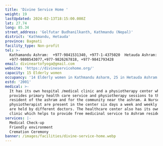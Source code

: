```yaml
---
title: 'Divine Service Home '
weight: 19
lastUpdated: 2024-02-13T18:15:00.000Z
lat: 27.74
long: 85.34
street_address: 'Golfutar Budhanilkanth, Kathmandu (Nepal)'
district: 'Kathmandu, Hetauda'
province: Bagmati
facility_type: Non-profit
tel: >-
  Kathamandu Ashram:  +977-9841531340, +977-1-4375020  Hetauda Ashram: 
  +977-9808543077,+977-9826267818, +977-9841793428
email: divineartofyoga@gmail.com
website: 'https://divineservicehome.org/'
capacity: 15 Elderly women
occupancy: '14 Elderly women in Kathmandu Asharm, 25 in Hetauda Ashram'
estd: '2001'
medical: >-
  It has its own hospital /medical clinic and a physiotherapy center which
  provides primary health care service and physiotherapy sessions to the
  resident of the ashram and for the community near the ashram. A Nurse and
  physiotherapist are present in the center six days a week and weekly checkups
  are held by different doctors. The healthcare center also has its own medical
  clinic which helps to provide free medicinal service to Ashram residents.
services: |-
  Medical Check-up
  Friendly environment
  Cremation Ceremony
banner: /images/facilities/divine-service-home.webp
---
```


